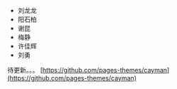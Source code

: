 - 刘龙龙
- 阳石柏
- 谢昆
- 梅静
- 许佳辉 
- 刘勇

待更新。。。
[https://github.com/pages-themes/cayman](https://github.com/pages-themes/cayman)


